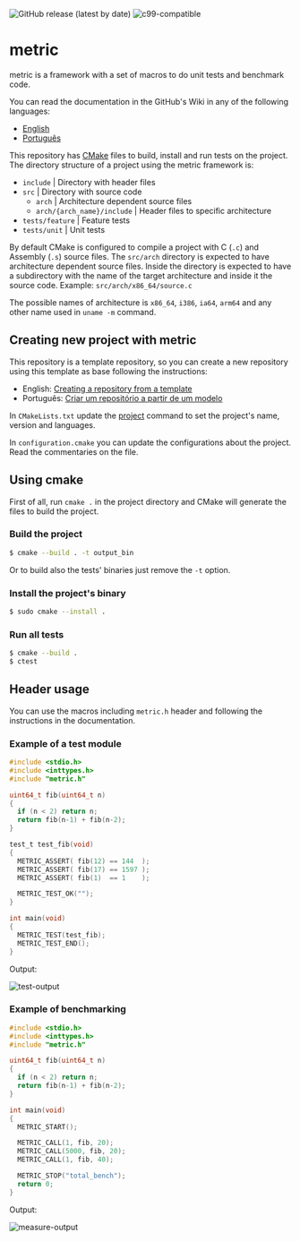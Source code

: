 ![GitHub release (latest by date)](https://img.shields.io/github/v/release/Silva97/metric)
![c99-compatible](https://img.shields.io/static/v1?logo=c&logoColor=lightgrey&color=green&label=99&message=compatible)

# metric
metric is a framework with a set of macros to do unit tests and benchmark code.

You can read the documentation in the GitHub's Wiki in any of the following languages:
* [English](https://github.com/Silva97/metric/wiki/English-home)
* [Português](https://github.com/Silva97/metric/wiki/Portuguese-home)


This repository has [CMake] files to build, install and run tests on the project. The directory structure of a project using the metric
framework is:

* `include` | Directory with header files
* `src`     | Directory with source code
  * `arch`  | Architecture dependent source files
  * `arch/{arch_name}/include` | Header files to specific architecture
* `tests/feature` | Feature tests
* `tests/unit`    | Unit tests

By default CMake is configured to compile a project with C (`.c`) and Assembly (`.s`) source files. The `src/arch` directory
is expected to have architecture dependent source files. Inside the directory is expected to have a subdirectory with the name
of the target architecture and inside it the source code. Example: `src/arch/x86_64/source.c`

The possible names of architecture is `x86_64`, `i386`, `ia64`, `arm64` and any other name used in `uname -m` command.

[CMake]: https://cmake.org/

## Creating new project with metric
This repository is a template repository, so you can create a new repository using this template as base following the instructions:
* English: [Creating a repository from a template]
* Português: [Criar um repositório a partir de um modelo]

In `CMakeLists.txt` update the [project] command to set the project's name, version and languages.

In `configuration.cmake` you can update the configurations about the project. Read the commentaries on the file.

[Creating a repository from a template]: https://docs.github.com/en/github/creating-cloning-and-archiving-repositories/creating-a-repository-on-github/creating-a-repository-from-a-template
[Criar um repositório a partir de um modelo]: https://docs.github.com/pt/github/creating-cloning-and-archiving-repositories/creating-a-repository-on-github/creating-a-repository-from-a-template
[project]: https://cmake.org/cmake/help/latest/command/project.html

## Using cmake
First of all, run `cmake .` in the project directory and CMake will generate the files to build the project.

### Build the project
```sh
$ cmake --build . -t output_bin
```

Or to build also the tests' binaries just remove the `-t` option.

### Install the project's binary
```sh
$ sudo cmake --install .
```

### Run all tests
```sh
$ cmake --build .
$ ctest
```

## Header usage
You can use the macros including `metric.h` header and following the instructions in the documentation.

### Example of a test module
```c
#include <stdio.h>
#include <inttypes.h>
#include "metric.h"

uint64_t fib(uint64_t n)
{
  if (n < 2) return n;
  return fib(n-1) + fib(n-2);
}

test_t test_fib(void)
{
  METRIC_ASSERT( fib(12) == 144  );
  METRIC_ASSERT( fib(17) == 1597 );
  METRIC_ASSERT( fib(1)  == 1    );

  METRIC_TEST_OK("");
}

int main(void)
{
  METRIC_TEST(test_fib);
  METRIC_TEST_END();
}
```

Output:

![test-output](https://i.imgur.com/D2jSbKm.png)

### Example of benchmarking
```c
#include <stdio.h>
#include <inttypes.h>
#include "metric.h"

uint64_t fib(uint64_t n)
{
  if (n < 2) return n;
  return fib(n-1) + fib(n-2);
}

int main(void)
{
  METRIC_START();

  METRIC_CALL(1, fib, 20);
  METRIC_CALL(5000, fib, 20);
  METRIC_CALL(1, fib, 40);

  METRIC_STOP("total_bench");
  return 0;
}
```

Output:

![measure-output](https://i.imgur.com/F6cvRjK.png)
